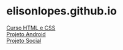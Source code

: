 # elisonlopes.github.io
<a href="https://github.com/elisonlopes/html-css">
    Curso HTML e CSS
</a> <br>
<a href="https://github.com/elisonlopes/projeto-android">
    Projeto Android
</a><br>
<a href="https://github.com/elisonlopes/projeto-social">
    Projeto Social
</a>

